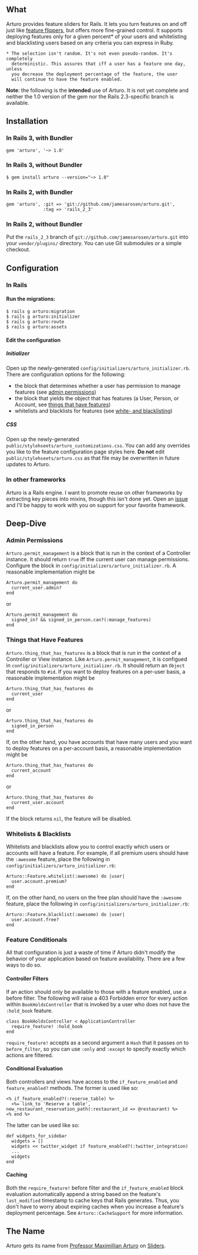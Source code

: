 ## What

Arturo provides feature sliders for Rails. It lets you turn features on and off
just like
[feature flippers](http://code.flickr.com/blog/2009/12/02/flipping-out/),
but offers more fine-grained control. It supports deploying features only for
a given percent* of your users and whitelisting and blacklisting users based
on any criteria you can express in Ruby.

    * The selection isn't random. It's not even pseudo-random. It's completely
      deterministic. This assures that iff a user has a feature one day, unless
      you decrease the deployment percentage of the feature, the user
      will continue to have the feature enabled.

**Note**: the following is the **intended** use of Arturo. It is not yet
complete and neither the 1.0 version of the gem nor the Rails 2.3-specific
branch is available.

## Installation

### In Rails 3, with Bundler

    gem 'arturo', '~> 1.0'

### In Rails 3, without Bundler

    $ gem install arturo --version="~> 1.0"

### In Rails 2, with Bundler

    gem 'arturo', :git => 'git://github.com/jamesarosen/arturo.git',
                  :tag => 'rails_2_3'

### In Rails 2, without Bundler

Put the `rails_2_3` branch of `git://github.com/jamesarosen/arturo.git` into
your `vendor/plugins/` directory. You can use Git submodules or a simple
checkout.

## Configuration

### In Rails

#### Run the migrations:

    $ rails g arturo:migration
    $ rails g arturo:initializer
    $ rails g arturo:route
    $ rails g arturo:assets

#### Edit the configuration

##### Initializer

Open up the newly-generated `config/initializers/arturo_initializer.rb`.
There are configuration options for the following:

 * the block that determines whether a user has permission to manage features
   (see [admin permissions](#adminpermissions))
 * the block that yields the object that has features
   (a User, Person, or Account, see
   [things that have features](#thingsthathavefeatures))
 * whitelists and blacklists for features
   (see [white- and blacklisting](#wblisting))

##### CSS

Open up the newly-generated `public/stylehseets/arturo_customizations.css`.
You can add any overrides you like to the feature configuration page styles
here. **Do not** edit `public/stylehseets/arturo.css` as that file may be
overwritten in future updates to Arturo.

### In other frameworks

Arturo is a Rails engine. I want to promote reuse on other frameworks by
extracting key pieces into mixins, though this isn't done yet. Open an
[issue](http://github.com/jamesarosen/arturo/issues) and I'll be happy to
work with you on support for your favorite framework.

## Deep-Dive

### <span id='adminpermissions'>Admin Permissions</span>

`Arturo.permit_management` is a block that is run in the context of
a Controller instance. It should return `true` iff the current user
can manage permissions. Configure the block in
`config/initializers/arturo_initializer.rb`. A reasonable implementation
might be

    Arturo.permit_management do
      current_user.admin?
    end

or

    Arturo.permit_management do
      signed_in? && signed_in_person.can?(:manage_features)
    end

### <span id='thingsthathavefeatures'>Things that Have Features</span>

`Arturo.thing_that_has_features` is a block that is run in the context
of a Controller or View instance. Like `Arturo.permit_management`, it
is configued in `config/initializers/arturo_initializer.rb`.
It should return an `Object` that responds to `#id`. If you want to deploy
features on a per-user basis, a reasonable implementation might be

    Arturo.thing_that_has_features do
      current_user
    end

or

    Arturo.thing_that_has_features do
      signed_in_person
    end

If, on the other hand, you have accounts that have many users and you
want to deploy features on a per-account basis, a reasonable implementation
might be

    Arturo.thing_that_has_features do
      current_account
    end

or

    Arturo.thing_that_has_features do
      current_user.account
    end

If the block returns `nil`, the feature will be disabled.

### <span id='wblisting'>Whitelists & Blacklists</span>

Whitelists and blacklists allow you to control exactly which users or accounts
will have a feature. For example, if all premium users should have the
`:awesome` feature, place the following in
`config/initializers/arturo_initializer.rb`:

    Arturo::Feature.whitelist(:awesome) do |user|
      user.account.premium?
    end

If, on the other hand, no users on the free plan should have the
`:awesome` feature, place the following in
`config/initializers/arturo_initializer.rb`:

    Arturo::Feature.blacklist(:awesome) do |user|
      user.account.free?
    end

### Feature Conditionals

All that configuration is just a waste of time if Arturo didn't modify the
behavior of your application based on feature availability. There are a few
ways to do so.

#### Controller Filters

If an action should only be available to those with a feature enabled,
use a before filter. The following will raise a 403 Forbidden error for
every action within `BookHoldsController` that is invoked by a user who
does not have the `:hold_book` feature.

    class BookHoldsController < ApplicationController
      require_feature! :hold_book
    end

`require_feature!` accepts as a second argument a `Hash` that it passes on
to `before_filter`, so you can use `:only` and `:except` to specify exactly
which actions are filtered.

#### Conditional Evaluation

Both controllers and views have access to the `if_feature_enabled` and
`feature_enabled?` methods. The former is used like so:

    <% if_feature_enabled?(:reserve_table) %>
      <%= link_to 'Reserve a table', new_restaurant_reservation_path(:restaurant_id => @restaurant) %>
    <% end %>

The latter can be used like so:

    def widgets_for_sidebar
      widgets = []
      widgets << twitter_widget if feature_enabled?(:twitter_integration)
      ...
      widgets
    end

#### Caching

Both the `require_feature!` before filter and the `if_feature_enabled` block
evaluation automatically append a string based on the feature's
`last_modified` timestamp to cache keys that Rails generates. Thus, you don't
have to worry about expiring caches when you increase a feature's deployment
percentage. See `Arturo::CacheSupport` for more information.

## The Name

Arturo gets its name from
[Professor Maximillian Arturo](http://en.wikipedia.org/wiki/Maximillian_Arturo)
on [Sliders](http://en.wikipedia.org/wiki/Sliders).